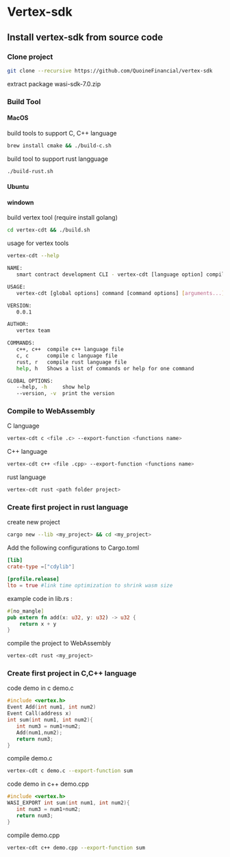# Vertex-sdk
## Install vertex-sdk from source code
### Clone project
```bash
git clone --recursive https://github.com/QuoineFinancial/vertex-sdk
```
extract package wasi-sdk-7.0.zip
### Build Tool
#### MacOS
build tools to support C, C++ language
```bash
brew install cmake && ./build-c.sh
```
build tool to support rust langguage
```bash
./build-rust.sh
```
#### Ubuntu
#### windown
build vertex tool (require install golang)
```bash
cd vertex-cdt && ./build.sh
```
usage for vertex tools
```bash
vertex-cdt --help
```
```bash
NAME:
   smart contract development CLI - vertex-cdt [language option] compile [file]

USAGE:
   vertex-cdt [global options] command [command options] [arguments...]

VERSION:
   0.0.1

AUTHOR:
   vertex team

COMMANDS:
   c++, c++  compile c++ language file
   c, c      compile c language file
   rust, r   compile rust language file
   help, h   Shows a list of commands or help for one command

GLOBAL OPTIONS:
   --help, -h     show help
   --version, -v  print the version
```
### Compile to WebAssembly
C language
```bash
vertex-cdt c <file .c> --export-function <functions name>
```
 C++ language
```bash
vertex-cdt c++ <file .cpp> --export-function <functions name>
```
rust language
```bash
vertex-cdt rust <path folder project>
```
### Create first project in rust language
create new project
```bash
cargo new --lib <my_project> && cd <my_project>
```
Add the following configurations to Cargo.toml
```toml
[lib]
crate-type =["cdylib"]

[profile.release]
lto = true #link time optimization to shrink wasm size
```
example code in lib.rs :
```rust
#[no_mangle]
pub extern fn add(x: u32, y: u32) -> u32 {
    return x + y
}
```
compile the project to WebAssembly
```bash
vertex-cdt rust <my_project>
```
### Create first project in C,C++ language
code demo in c demo.c
```c
#include <vertex.h>
Event Add(int num1, int num2)
Event Call(address x)
int sum(int num1, int num2){
   int num3 = num1+num2;
   Add(num1,num2);
   return num3;
}
```
compile demo.c
```bash
vertex-cdt c demo.c --export-function sum
```
code demo in c++ demo.cpp
```c++
#include <vertex.h>
WASI_EXPORT int sum(int num1, int num2){
   int num3 = num1+num2;
   return num3;
}
```
compile demo.cpp
```bash
vertex-cdt c++ demo.cpp --export-function sum
```